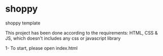 # shoppy
shoppy template

This project has been done  according to the requirements: HTML, CSS & JS, which doesn't includes any css or javascript library

1- To start, please open index.html 

